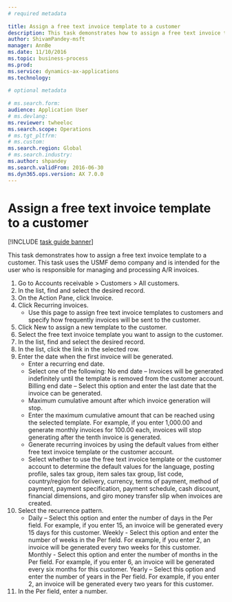 ```yaml
--- 
# required metadata 
 
title: Assign a free text invoice template to a customer
description: This task demonstrates how to assign a free text invoice template to a customer. 
author: ShivamPandey-msft
manager: AnnBe 
ms.date: 11/10/2016
ms.topic: business-process 
ms.prod:  
ms.service: dynamics-ax-applications 
ms.technology:  
 
# optional metadata 
 
# ms.search.form:   
audience: Application User 
# ms.devlang:  
ms.reviewer: twheeloc
ms.search.scope: Operations 
# ms.tgt_pltfrm:  
# ms.custom:  
ms.search.region: Global
# ms.search.industry: 
ms.author: shpandey
ms.search.validFrom: 2016-06-30 
ms.dyn365.ops.version: AX 7.0.0 
---
```

# Assign a free text invoice template to a customer

[!INCLUDE [task guide banner](../../includes/task-guide-banner.md)]

This task demonstrates how to assign a free text invoice template to a customer. This task uses the USMF demo company and is intended for the user who is responsible for managing and processing A/R invoices.

1. Go to Accounts receivable > Customers > All customers.
2. In the list, find and select the desired record.
3. On the Action Pane, click Invoice.
4. Click Recurring invoices.
    * Use this page to assign free text invoice templates to customers and specify how frequently invoices will be sent to the customer.  
5. Click New to assign a new template to the customer.
6. Select the free text invoice template you want to assign to the customer.
7. In the list, find and select the desired record.
8. In the list, click the link in the selected row.
9. Enter the date when the first invoice will be generated.
    * Enter a recurring end date.  
    * Select one of the following: No end date – Invoices will be generated indefinitely until the template is removed from the customer account.  Billing end date – Select this option and enter the last date that the invoice can be generated.  
    * Maximum cumulative amount after which invoice generation will stop.  
    * Enter the maximum cumulative amount that can be reached using the selected template. For example, if you enter 1,000.00 and generate monthly invoices for 100.00 each, invoices will stop generating after the tenth invoice is generated.  
    * Generate recurring invoices by using the default values from either free text invoice template or the customer account.  
    * Select whether to use the free text invoice template or the customer account to determine the default values for the language, posting profile, sales tax group, item sales tax group, list code, country/region for delivery, currency, terms of payment, method of payment, payment specification, payment schedule, cash discount, financial dimensions, and giro money transfer slip when invoices are created.  
10. Select the recurrence pattern.
    * Daily – Select this option and enter the number of days in the Per field. For example, if you enter 15, an invoice will be generated every 15 days for this customer.  Weekly - Select this option and enter the number of weeks in the Per field. For example, if you enter 2, an invoice will be generated every two weeks for this customer.  Monthly - Select this option and enter the number of months in the Per field. For example, if you enter 6, an invoice will be generated every six months for this customer.  Yearly – Select this option and enter the number of years in the Per field. For example, if you enter 2, an invoice will be generated every two years for this customer.  
11. In the Per field, enter a number.

